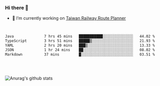 ### Hi there 👋

- 🔭 I’m currently working on [Taiwan Railway Route Planner](https://github.com/Taiwan-Railway-Route-Planner)

<br/>

<!--START_SECTION:waka-->

```txt
Java              7 hrs 45 mins   ███████████░░░░░░░░░░░░░░   44.02 %
TypeScript        3 hrs 51 mins   █████▒░░░░░░░░░░░░░░░░░░░   21.93 %
YAML              2 hrs 20 mins   ███▒░░░░░░░░░░░░░░░░░░░░░   13.33 %
JSON              1 hr 24 mins    ██░░░░░░░░░░░░░░░░░░░░░░░   08.02 %
Markdown          37 mins         █░░░░░░░░░░░░░░░░░░░░░░░░   03.51 %
```

<!--END_SECTION:waka-->

<br/>
<br/>

![Anurag's github stats](https://github-readme-stats.vercel.app/api?username=DepickereSven&show_icons=true&theme=tokyonight)



<!--
**DepickereSven/DepickereSven** is a ✨ _special_ ✨ repository because its `README.md` (this file) appears on your GitHub profile.

Here are some ideas to get you started:

- 🔭 I’m currently working on ...
- 🌱 I’m currently learning ...
- 👯 I’m looking to collaborate on ...
- 🤔 I’m looking for help with ...
- 💬 Ask me about ...
- 📫 How to reach me: ...
- 😄 Pronouns: ...
- ⚡ Fun fact: ...
-->
